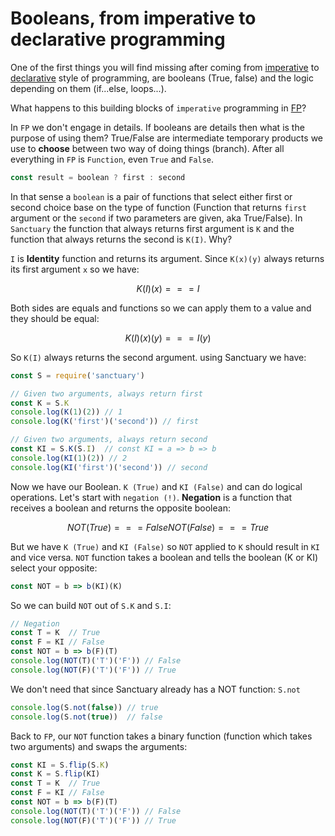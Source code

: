 # Booleans, from imperative to declarative programming

One of the first things you will find missing after coming from [imperative](wikipedia) to [declarative](wikipedia) style of programming, are booleans (True, false) and the logic depending on them (if...else, loops...).

What happens to this building blocks of `imperative` programming in [FP](wikipedia)?

In `FP` we don't engage in details. If booleans are details then what is the purpose of using them? True/False are intermediate temporary products we use to **choose** between two way of doing things (branch). After all everything in `FP` is  `Function`, even `True` and `False`.

```js
const result = boolean ? first : second
```

In that sense a `boolean` is a pair of functions that select either first or second choice base on the type of function (Function that returns `first` argument or the `second` if two parameters are given, aka True/False). In `Sanctuary` the function that always returns first argument is `K` and the function that always returns the second is `K(I)`. Why?

`I` is **Identity** function and returns its argument. Since `K(x)(y)` always returns its first argument `x` so we have:

```math
K(I)(x) === I
```

Both sides are equals and functions so we can apply them to a value and they should be equal:

```math
K(I)(x)(y) === I(y)
```

So `K(I)` always returns the second argument. using Sanctuary we have:

```js
const S = require('sanctuary')

// Given two arguments, always return first
const K = S.K
console.log(K(1)(2)) // 1
console.log(K('first')('second')) // first

// Given two arguments, always return second
const KI = S.K(S.I)  // const KI = a => b => b
console.log(KI(1)(2)) // 2
console.log(KI('first')('second')) // second
```

Now we have our Boolean. `K (True)` and `KI (False)` and can do logical operations. Let's start with `negation (!)`. **Negation** is a function that receives a boolean and returns the opposite boolean:

```math
NOT(True) === False
NOT(False) === True
```

But we have `K (True)` and `KI (False)` so `NOT` applied to `K` should result in `KI` and vice versa. `NOT` function takes a boolean and tells the boolean (K or KI) select your opposite:

```js
const NOT = b => b(KI)(K)
```

So we can build `NOT` out of `S.K` and `S.I`:

```js
// Negation
const T = K  // True
const F = KI // False
const NOT = b => b(F)(T)
console.log(NOT(T)('T')('F')) // False
console.log(NOT(F)('T')('F')) // True
```

We don't need that since Sanctuary already has a NOT function: `S.not`

```js
console.log(S.not(false)) // true
console.log(S.not(true))  // false
```

Back to `FP`, our `NOT` function takes a binary function (function which takes two arguments) and swaps the arguments:

```js
const KI = S.flip(S.K)
const K = S.flip(KI)
const T = K  // True
const F = KI // False
const NOT = b => b(F)(T)
console.log(NOT(T)('T')('F')) // False
console.log(NOT(F)('T')('F')) // True
```
